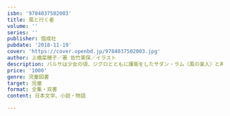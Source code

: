 ```yaml
---
isbn: '9784037502003'
title: 風と行く者
volume: ''
series: ''
publisher: 偕成社
pubdate: '2018-11-19'
cover: 'https://cover.openbd.jp/9784037502003.jpg'
author: 上橋菜穂子／著 佐竹美保／イラスト
description: バルサは少女の頃、ジグロとともに護衛をしたサダン・ラム〈風の楽人〉と再会。今回も用心棒として雇われ、頭の命を守ることに。
price: '1000'
genre: 児童図書
target: 児童
format: 全集・双書
content: 日本文学、小説・物語

---
```

